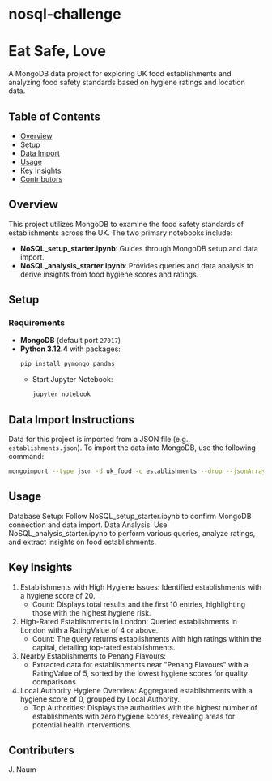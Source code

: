 # nosql-challenge

# Eat Safe, Love

A MongoDB data project for exploring UK food establishments and analyzing food safety standards based on hygiene ratings and location data.

## Table of Contents
- [Overview](#overview)
- [Setup](#setup)
- [Data Import](#data-import)
- [Usage](#usage)
- [Key Insights](#key-insights)
- [Contributors](#contributors)

## Overview
This project utilizes MongoDB to examine the food safety standards of establishments across the UK. The two primary notebooks include:
- **NoSQL_setup_starter.ipynb**: Guides through MongoDB setup and data import.
- **NoSQL_analysis_starter.ipynb**: Provides queries and data analysis to derive insights from food hygiene scores and ratings.

## Setup
### Requirements
- **MongoDB** (default port `27017`)
- **Python 3.12.4** with packages:
  ```bash
  pip install pymongo pandas
  ```
   - Start Jupyter Notebook:
     ```bash
     jupyter notebook
     ```

## Data Import Instructions
Data for this project is imported from a JSON file (e.g., `establishments.json`). To import the data into MongoDB, use the following command:

```bash
mongoimport --type json -d uk_food -c establishments --drop --jsonArray establishments.json
```
## Usage
Database Setup: Follow NoSQL_setup_starter.ipynb to confirm MongoDB connection and data import.
Data Analysis: Use NoSQL_analysis_starter.ipynb to perform various queries, analyze ratings, and extract insights on food establishments.

## Key Insights
1. Establishments with High Hygiene Issues: Identified establishments with a hygiene score of 20.
   - Count: Displays total results and the first 10 entries, highlighting those with the highest hygiene risk.
2. High-Rated Establishments in London: Queried establishments in London with a RatingValue of 4 or above.
   - Count: The query returns establishments with high ratings within the capital, detailing top-rated establishments.
3. Nearby Establishments to Penang Flavours:
   - Extracted data for establishments near "Penang Flavours" with a RatingValue of 5, sorted by the lowest hygiene scores for quality comparisons.
4. Local Authority Hygiene Overview: Aggregated establishments with a hygiene score of 0, grouped by Local Authority.
   - Top Authorities: Displays the authorities with the highest number of establishments with zero hygiene scores, revealing areas for potential health interventions.

## Contributers
J. Naum

